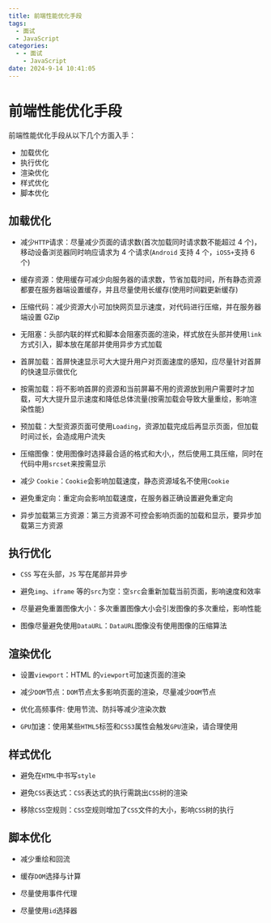 ```yaml
---
title: 前端性能优化手段
tags:
  - 面试
  - JavaScript
categories:
  - - 面试
    - JavaScript
date: 2024-9-14 10:41:05
---
```


<!-- @format -->

# 前端性能优化手段

前端性能优化手段从以下几个方面入手：

- 加载优化
- 执行优化
- 渲染优化
- 样式优化
- 脚本优化

## 加载优化

- 减少`HTTP`请求：尽量减少页面的请求数(首次加载同时请求数不能超过 4 个)，移动设备浏览器同时响应请求为 4 个请求(`Android` 支持 4 个，`iOS5+`支持 6 个)

- 缓存资源：使用缓存可减少向服务器的请求数，节省加载时间，所有静态资源都要在服务器端设置缓存，并且尽量使用长缓存(使用时间戳更新缓存)

- 压缩代码：减少资源大小可加快网页显示速度，对代码进行压缩，并在服务器端设置 GZip

- 无阻塞：头部内联的样式和脚本会阻塞页面的渲染，样式放在头部并使用`link`方式引入，脚本放在尾部并使用异步方式加载

- 首屏加载：首屏快速显示可大大提升用户对页面速度的感知，应尽量针对首屏的快速显示做优化

- 按需加载：将不影响首屏的资源和当前屏幕不用的资源放到用户需要时才加载，可大大提升显示速度和降低总体流量(按需加载会导致大量重绘，影响渲染性能)

- 预加载：大型资源页面可使用`Loading`，资源加载完成后再显示页面，但加载时间过长，会造成用户流失

- 压缩图像：使用图像时选择最合适的格式和大小,，然后使用工具压缩，同时在代码中用`srcset`来按需显示

- 减少 `Cookie`：`Cookie`会影响加载速度，静态资源域名不使用`Cookie`

- 避免重定向：重定向会影响加载速度，在服务器正确设置避免重定向

- 异步加载第三方资源：第三方资源不可控会影响页面的加载和显示，要异步加载第三方资源

## 执行优化

- `CSS` 写在头部，`JS` 写在尾部并异步

- 避免`img`、`iframe` 等的`src`为空：空`src`会重新加载当前页面，影响速度和效率

- 尽量避免重置图像大小：多次重置图像大小会引发图像的多次重绘，影响性能

- 图像尽量避免使用`DataURL`：`DataURL`图像没有使用图像的压缩算法

## 渲染优化

- 设置`viewport`：HTML 的`viewport`可加速页面的渲染

- 减少`DOM`节点：`DOM`节点太多影响页面的渲染，尽量减少`DOM`节点

- 优化高频事件: 使用节流、防抖等减少渲染次数

- `GPU`加速：使用某些`HTML5`标签和`CSS3`属性会触发`GPU`渲染，请合理使用

## 样式优化

- 避免在`HTML`中书写`style`

- 避免`CSS`表达式：`CSS`表达式的执行需跳出`CSS`树的渲染

- 移除`CSS`空规则：`CSS`空规则增加了`CSS`文件的大小，影响`CSS`树的执行

## 脚本优化

- 减少重绘和回流

- 缓存`DOM`选择与计算

- 尽量使用事件代理

- 尽量使用`id`选择器
